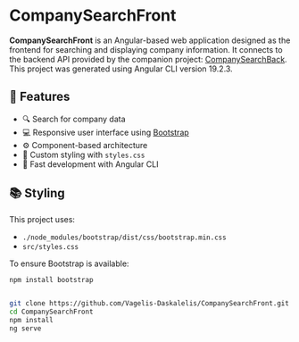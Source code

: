 # CompanySearchFront

**CompanySearchFront** is an Angular-based web application designed as the frontend for searching and displaying company information. It connects to the backend API provided by the companion project: [CompanySearchBack](https://github.com/Vagelis-Daskalelis/CompanySearchBack). This project was generated using Angular CLI version 19.2.3.

## 🌟 Features

- 🔍 Search for company data
- 💻 Responsive user interface using [Bootstrap](https://getbootstrap.com/)
- ⚙️ Component-based architecture
- 🎨 Custom styling with `styles.css`
- 🚀 Fast development with Angular CLI

## 📚 Styling

This project uses:

- `./node_modules/bootstrap/dist/css/bootstrap.min.css`
- `src/styles.css`

To ensure Bootstrap is available:

```bash
npm install bootstrap


git clone https://github.com/Vagelis-Daskalelis/CompanySearchFront.git
cd CompanySearchFront
npm install
ng serve
